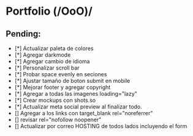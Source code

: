 # Portfolio (/OoO)/

## Pending:

- [*] Actualizar paleta de colores
- [*] Agregar darkmode
- [*] Agregar cambio de idioma
- [*] Personalizar scroll bar
- [*] Probar space evenly en seciones
- [*] Ajustar tamaño de boton submit en mobile
- [*] Mejorar footer y agregar copyright
- [*] Agregar a todas las imagenes loading="lazy"
- [*] Crear mockups con shots.so
- [*] Actualizar meta social preview al finalizar todo.
- [] Agregar a los links con target_blank rel="noreferrer"
- [] revisar rel="nofollow noopener"
- [] Actualizar por correo HOSTING de todos lados incluyendo el form
